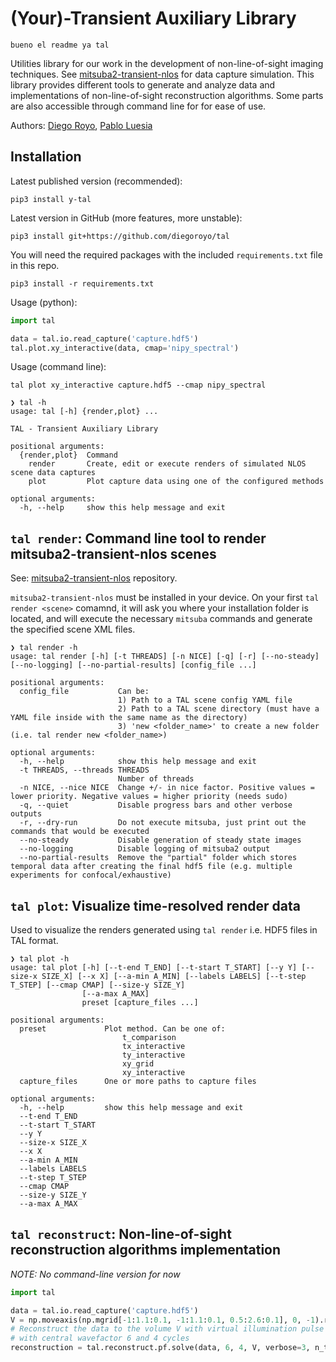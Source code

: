 # (Your)-Transient Auxiliary Library

    bueno el readme ya tal

Utilities library for our work in the development of non-line-of-sight imaging techniques. See [mitsuba2-transient-nlos](https://github.com/diegoroyo/mitsuba2-transient-nlos) for data capture simulation. This library provides different tools to generate and analyze data and implementations of non-line-of-sight reconstruction algorithms. Some parts are also accessible through command line for for ease of use.

Authors: [Diego Royo](https://github.com/diegoroyo), [Pablo Luesia](https://github.com/p-luesia)

## Installation

Latest published version (recommended):

```
pip3 install y-tal
```

Latest version in GitHub (more features, more unstable):

```
pip3 install git+https://github.com/diegoroyo/tal
```

You will need the required packages with the included `requirements.txt` file in this repo.

```
pip3 install -r requirements.txt
```

Usage (python):

```python
import tal

data = tal.io.read_capture('capture.hdf5')
tal.plot.xy_interactive(data, cmap='nipy_spectral')
```

Usage (command line):

```
tal plot xy_interactive capture.hdf5 --cmap nipy_spectral
```

```
❯ tal -h
usage: tal [-h] {render,plot} ...

TAL - Transient Auxiliary Library

positional arguments:
  {render,plot}  Command
    render       Create, edit or execute renders of simulated NLOS scene data captures
    plot         Plot capture data using one of the configured methods

optional arguments:
  -h, --help     show this help message and exit
```

## `tal render`: Command line tool to render mitsuba2-transient-nlos scenes

See: [mitsuba2-transient-nlos](https://github.com/diegoroyo/mitsuba2-transient-nlos) repository.

`mitsuba2-transient-nlos` must be installed in your device. On your first `tal render <scene>` comamnd, it will ask you where your installation folder is located, and will execute the necessary `mitsuba` commands and generate the specified scene XML files.

```
❯ tal render -h
usage: tal render [-h] [-t THREADS] [-n NICE] [-q] [-r] [--no-steady] [--no-logging] [--no-partial-results] [config_file ...]

positional arguments:
  config_file           Can be:
                        1) Path to a TAL scene config YAML file
                        2) Path to a TAL scene directory (must have a YAML file inside with the same name as the directory)
                        3) 'new <folder_name>' to create a new folder (i.e. tal render new <folder_name>)

optional arguments:
  -h, --help            show this help message and exit
  -t THREADS, --threads THREADS
                        Number of threads
  -n NICE, --nice NICE  Change +/- in nice factor. Positive values = lower priority. Negative values = higher priority (needs sudo)
  -q, --quiet           Disable progress bars and other verbose outputs
  -r, --dry-run         Do not execute mitsuba, just print out the commands that would be executed
  --no-steady           Disable generation of steady state images
  --no-logging          Disable logging of mitsuba2 output
  --no-partial-results  Remove the "partial" folder which stores temporal data after creating the final hdf5 file (e.g. multiple experiments for confocal/exhaustive)
```

## `tal plot`: Visualize time-resolved render data

Used to visualize the renders generated using `tal render` i.e. HDF5 files in TAL format.

```
❯ tal plot -h
usage: tal plot [-h] [--t-end T_END] [--t-start T_START] [--y Y] [--size-x SIZE_X] [--x X] [--a-min A_MIN] [--labels LABELS] [--t-step T_STEP] [--cmap CMAP] [--size-y SIZE_Y]
                [--a-max A_MAX]
                preset [capture_files ...]

positional arguments:
  preset             Plot method. Can be one of:
                         t_comparison
                         tx_interactive
                         ty_interactive
                         xy_grid
                         xy_interactive
  capture_files      One or more paths to capture files

optional arguments:
  -h, --help         show this help message and exit
  --t-end T_END
  --t-start T_START
  --y Y
  --size-x SIZE_X
  --x X
  --a-min A_MIN
  --labels LABELS
  --t-step T_STEP
  --cmap CMAP
  --size-y SIZE_Y
  --a-max A_MAX
```

## `tal reconstruct`: Non-line-of-sight reconstruction algorithms implementation

_NOTE: No command-line version for now_

```python
import tal

data = tal.io.read_capture('capture.hdf5')
V = np.moveaxis(np.mgrid[-1:1.1:0.1, -1:1.1:0.1, 0.5:2.6:0.1], 0, -1).reshape(-1,3)
# Reconstruct the data to the volume V with virtual illumination pulse
# with central wavefactor 6 and 4 cycles
reconstruction = tal.reconstruct.pf.solve(data, 6, 4, V, verbose=3, n_threads=1)
```
